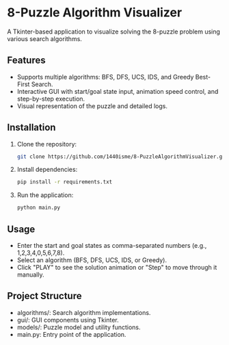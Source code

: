 # 8-Puzzle Algorithm Visualizer

A Tkinter-based application to visualize solving the 8-puzzle problem using various search algorithms.

## Features

- Supports multiple algorithms: BFS, DFS, UCS, IDS, and Greedy Best-First Search.
- Interactive GUI with start/goal state input, animation speed control, and step-by-step execution.
- Visual representation of the puzzle and detailed logs.

## Installation

1. Clone the repository:

   ```bash
   git clone https://github.com/1440isme/8-PuzzleAlgorithmVisualizer.git
   ```

2. Install dependencies:

   ```bash
   pip install -r requirements.txt
   ```

3. Run the application:
   ```bash
   python main.py
   ```

## Usage

- Enter the start and goal states as comma-separated numbers (e.g., 1,2,3,4,0,5,6,7,8).
- Select an algorithm (BFS, DFS, UCS, IDS, or Greedy).
- Click "PLAY" to see the solution animation or "Step" to move through it manually.

## Project Structure

- algorithms/: Search algorithm implementations.
- gui/: GUI components using Tkinter.
- models/: Puzzle model and utility functions.
- main.py: Entry point of the application.
